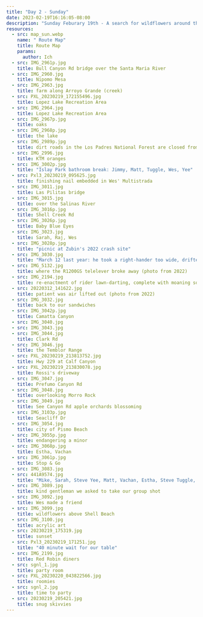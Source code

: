 ```yaml
---
title: "Day 2 - Sunday"
date: 2023-02-19T16:16:05-08:00
description: "Sunday Feburary 19th - A search for wildflowers around the Central Coast"
resources:
  - src: map_sun.webp
    name: " Route Map"
    title: Route Map
    params:
      author: Ich
  - src: IMG_2961p.jpg
    title: Bull Canyon Rd bridge over the Santa Maria River
  - src: IMG_2960.jpg
    title: Nipomo Mesa
  - src: IMG_2963.jpg
    title: farm along Arroyo Grande (creek)
  - src: PXL_20230219_172155496.jpg
    title: Lopez Lake Recreation Area
  - src: IMG_2964.jpg
    title: Lopez Lake Recreation Area
  - src: IMG_2967p.jpg
    title: oaks
  - src: IMG_2968p.jpg
    title: the lake
  - src: IMG_2989p.jpg
    title: dirt roads in the Los Padres National Forest are closed from this wet winter
  - src: IMG_2996.jpg
    title: KTM oranges
  - src: IMG_3002p.jpg
    title: "Islay Park bathroom break: Jimmy, Matt, Tuggle, Wes, Yee"
  - src: Pxl3_20230219_095625.jpg
    title: finishing nail embedded in Wes' Multistrada
  - src: IMG_3011.jpg
    title: Las Pilitas bridge
  - src: IMG_3015.jpg
    title: over the Salinas River
  - src: IMG_3016p.jpg
    title: Shell Creek Rd
  - src: IMG_3026p.jpg
    title: Baby Blue Eyes
  - src: IMG_3023.jpg
    title: Sarah, Raj, Wes
  - src: IMG_3028p.jpg
    title: "picnic at Zubin's 2022 crash site"
  - src: IMG_3030.jpg
    title: "March 12 last year: he took a right-hander too wide, drifted left onto the dirt shoulder, then hit this ditch"
  - src: IMG_5132.jpg
    title: where the R1200GS telelever broke away (photo from 2022)
  - src: IMG_2194.jpg
    title: re-enactment of rider lawn-darting, complete with moaning sound effects
  - src: 20220312_141622.jpg
    title: patient was air lifted out (photo from 2022)
  - src: IMG_3032.jpg
    title: back to our sandwiches
  - src: IMG_3042p.jpg
    title: Camatta Canyon
  - src: IMG_3040.jpg
  - src: IMG_3043.jpg
  - src: IMG_3044.jpg
    title: Clark Rd
  - src: IMG_3046.jpg 
    title: the Temblor Range
  - src: PXL_20230219_213813752.jpg
    title: Hwy 229 at Calf Canyon
  - src: PXL_20230219_213830078.jpg
    title: Rossi's driveway
  - src: IMG_3047.jpg
    title: Prefumo Canyon Rd
  - src: IMG_3048.jpg
    title: overlooking Morro Rock
  - src: IMG_3049.jpg
    title: See Canyon Rd apple orchards blossoming
  - src: IMG_3103p.jpg
    title: Seacliff Dr
  - src: IMG_3054.jpg
    title: city of Pismo Beach
  - src: IMG_3055p.jpg
    title: endangering a minor
  - src: IMG_3068p.jpg
    title: Estha, Vachan
  - src: IMG_3061p.jpg
    title: Stop & Go
  - src: IMG_3083.jpg
  - src: 441A9574.jpg
    title: "Mike, Sarah, Steve Yee, Matt, Vachan, Estha, Steve Tuggle, Paul, Henry, Raj, Esther, Helmut, Ich, Jimmy, Zubin, JT, Wes; not pictured: Steve Gibson, Steve Chin, Kent, Mia, Mary Anne"
  - src: IMG_3089.jpg
    title: kind gentleman we asked to take our group shot
  - src: IMG_3092.jpg
    title: Wes made a friend
  - src: IMG_3099.jpg
    title: wildflowers above Shell Beach
  - src: IMG_3100.jpg
    title: acrylic art
  - src: 20230219_175319.jpg
    title: sunset
  - src: Pxl3_20230219_171251.jpg
    title: "40 minute wait for our table"
  - src: IMG_2199.jpg
    title: Red Robin diners
  - src: sgnl_1.jpg
    title: party room
  - src: PXL_20230220_043822566.jpg
    title: roomies
  - src: sgnl_2.jpg
    title: time to party
  - src: 20230219_205421.jpg
    title: snug skivvies
---
```

